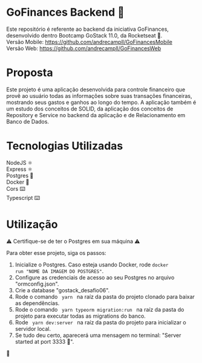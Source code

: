 # GoFinances Backend 💸
Este repositório é referente ao backend da iniciativa GoFinances, desenvolvido dentro Bootcamp GoStack 11.0, da Rocketseat 🚀. <br />
Versão Mobile: https://github.com/andrecampll/GoFinancesMobile <br />
Versão Web: https://github.com/andrecampll/GoFinancesWeb

# Proposta
Este projeto é uma aplicação desenvolvida para controle financeiro que provê ao usuário
todas as informações sobre suas transações financeiras, mostrando seus gastos e
ganhos ao longo do tempo. A aplicação também é um estudo dos conceitos de SOLID, da aplicação dos conceitos de Repository e
Service no backend da aplicação e de Relacionamento em Banco de Dados.

# Tecnologias Utilizadas
NodeJS ⚛️ <br />
Express ⚛️ <br />
Postgres 🐘 <br />
Docker 🐋 <br />
Cors ⌨️ <br />
Typescript ⌨️ <br />

# Utilização
⚠️ Certifique-se de ter o Postgres em sua máquina  ⚠️

Para obter esse projeto, siga os passos:
1. Inicialize o Postgres. Caso esteja usando Docker, rode <code>docker run "NOME DA IMAGEM DO POSTGRES"</code>.
2. Configure as credenciais de acesso ao seu Postgres no arquivo "ormconfig.json".
3. Crie a database "gostack_desafio06".
4. Rode o comando <code> yarn </code> na raíz da pasta do projeto clonado para baixar as dependências.
5. Rode o comando <code> yarn typeorm migration:run </code> na raíz da pasta do projeto para executar todas as migrations do banco.
6. Rode <code> yarn dev:server </code> na raíz da pasta do projeto para inicializar o servidor local.
7. Se tudo deu certo, aparecerá uma mensagem no terminal: "Server started at port 3333 🚀".

🚀
